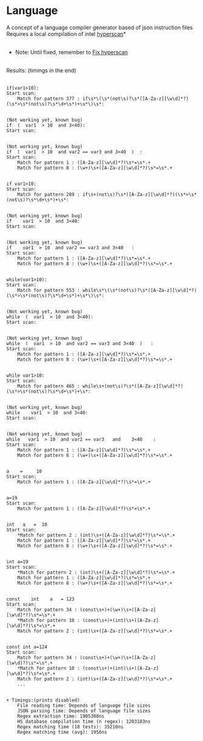# Language
A concept of a language compiler generator based of json instruction files
<br>
Requires a local compilation of intel <a href="https://github.com/intel/hyperscan">hyperscan</a>*
<br>
<br>
* Note: Until fixed, remember to <a href="https://github.com/intel/hyperscan/issues/292#issuecomment-762635447">Fix hyperscan</a>
<br>
Results: (timings in the end)
<br>
<br>
<code>
if(var1&gt;10):
Start scan:
	Match for pattern 377 : if\s*\(\s*(not\s)?\s*([A-Za-z][\w\d]*?)(\s*&gt;\s*(not\s)?\s*\d+\s*)+\s*\)\s*:
<br>
(Not working yet, known bug)
if  (  var1  &gt; 10  and 3&lt;40):
Start scan:
<br>
(Not working yet, known bug)
if  (  var1  &gt; 10  and var2 == var3 and 3&lt;40  )  :
Start scan:
	Match for pattern 1 : ([A-Za-z][\w\d]*?)\s*=\s*.+
	Match for pattern 8 : (\w+)\s+([A-Za-z][\w\d]*?)\s*=\s*.+
<br>
if var1&gt;10:
Start scan:
	Match for pattern 289 : if\s+(not\s)?\s*([A-Za-z][\w\d]*?)(\s*&gt;\s*(not\s)?\s*\d+\s*)+\s*:
<br>
(Not working yet, known bug)
if    var1  &gt; 10  and 3&lt;40:
Start scan:
<br>
(Not working yet, known bug)
if    var1  &gt; 10  and var2 == var3 and 3&lt;40   :
Start scan:
	Match for pattern 1 : ([A-Za-z][\w\d]*?)\s*=\s*.+
	Match for pattern 8 : (\w+)\s+([A-Za-z][\w\d]*?)\s*=\s*.+
<br>
while(var1&gt;10):
Start scan:
	Match for pattern 553 : while\s*\(\s*(not\s)?\s*([A-Za-z][\w\d]*?)(\s*&gt;\s*(not\s)?\s*\d+\s*)+\s*\)\s*:
<br>
(Not working yet, known bug)
while  (  var1  &gt; 10  and 3&lt;40):
Start scan:
<br>
(Not working yet, known bug)
while  (  var1  &gt; 10  and var2 == var3 and 3&lt;40  )   :
Start scan:
	Match for pattern 1 : ([A-Za-z][\w\d]*?)\s*=\s*.+
	Match for pattern 8 : (\w+)\s+([A-Za-z][\w\d]*?)\s*=\s*.+
<br>
while var1&gt;10:
Start scan:
	Match for pattern 465 : while\s+(not\s)?\s*([A-Za-z][\w\d]*?)(\s*&gt;\s*(not\s)?\s*\d+\s*)+\s*:
<br>
(Not working yet, known bug)
while    var1  &gt; 10  and 3&lt;40:
Start scan:
<br>
(Not working yet, known bug)
while   var1  &gt; 10  and var2 == var3   and    3&lt;40    :
Start scan:
	Match for pattern 1 : ([A-Za-z][\w\d]*?)\s*=\s*.+
	Match for pattern 8 : (\w+)\s+([A-Za-z][\w\d]*?)\s*=\s*.+
<br>
a    =     10
Start scan:
	Match for pattern 1 : ([A-Za-z][\w\d]*?)\s*=\s*.+
<br>
a=19
Start scan:
	Match for pattern 1 : ([A-Za-z][\w\d]*?)\s*=\s*.+
<br>
int   a   =  10
Start scan:
	*Match for pattern 2 : (int)\s+([A-Za-z][\w\d]*?)\s*=\s*.+
	Match for pattern 1 : ([A-Za-z][\w\d]*?)\s*=\s*.+
	Match for pattern 8 : (\w+)\s+([A-Za-z][\w\d]*?)\s*=\s*.+
<br>
int a=19
Start scan:
	*Match for pattern 2 : (int)\s+([A-Za-z][\w\d]*?)\s*=\s*.+
	Match for pattern 1 : ([A-Za-z][\w\d]*?)\s*=\s*.+
	Match for pattern 8 : (\w+)\s+([A-Za-z][\w\d]*?)\s*=\s*.+
<br>
const    int    a   = 123
Start scan:
	Match for pattern 34 : (const\s+)+(\w+)\s+([A-Za-z][\w\d]*?)\s*=\s*.+
	*Match for pattern 10 : (const\s+)+(int)\s+([A-Za-z][\w\d]*?)\s*=\s*.+
	Match for pattern 2 : (int)\s+([A-Za-z][\w\d]*?)\s*=\s*.+
<br>
const int a=124
Start scan:
	Match for pattern 34 : (const\s+)+(\w+)\s+([A-Za-z][\w\d]?)\s*=\s*.+
	*Match for pattern 10 : (const\s+)+(int)\s+([A-Za-z][\w\d]*?)\s*=\s*.+
	Match for pattern 2 : (int)\s+([A-Za-z][\w\d]*?)\s*=\s*.+
    ...
<br>
+ Timings:(prints disabled)
	File reading time: Depends of language file sizes
	JSON parsing time: Depends of language file sizes
	Regex extraction time: 1905308ns
	HS database compilation time (n regex): 1203183ns
	Regex matching time (18 tests): 35210ns
	Regex matching time (avg): 1956ns
</code>